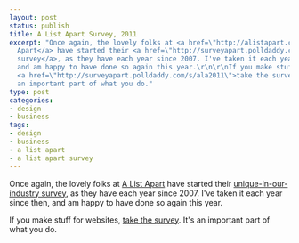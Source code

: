 ```yaml
---
layout: post
status: publish
title: A List Apart Survey, 2011
excerpt: "Once again, the lovely folks at <a href=\"http://alistapart.com/\">A List
  Apart</a> have started their <a href=\"http://surveyapart.polldaddy.com/s/ala2011\">unique-in-our-industry
  survey</a>, as they have each year since 2007. I've taken it each year since then,
  and am happy to have done so again this year.\r\n\r\nIf you make stuff for websites,
  <a href=\"http://surveyapart.polldaddy.com/s/ala2011\">take the survey</a>. It's
  an important part of what you do."
type: post
categories:
- design
- business
tags:
- design
- business
- a list apart
- a list apart survey
---
```

Once again, the lovely folks at <a href="http://alistapart.com/">A List Apart</a> have started their <a href="http://surveyapart.polldaddy.com/s/ala2011">unique-in-our-industry survey</a>, as they have each year since 2007. I've taken it each year since then, and am happy to have done so again this year.

If you make stuff for websites, <a href="http://surveyapart.polldaddy.com/s/ala2011">take the survey</a>. It's an important part of what you do.
